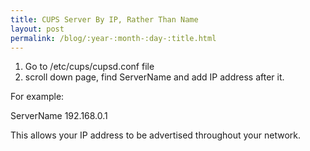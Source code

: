```yaml
---
title: CUPS Server By IP, Rather Than Name
layout: post
permalink: /blog/:year-:month-:day-:title.html
---
```


1) Go to /etc/cups/cupsd.conf file
2) scroll down page, find ServerName and add IP address after it.
 For example:  ServerName 192.168.0.1 
 This allows your IP address to be advertised throughout your network.
